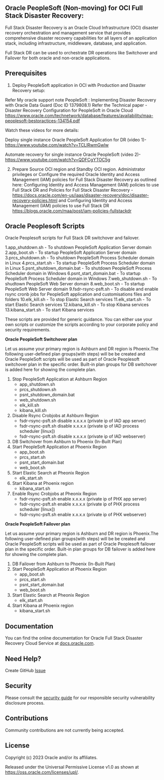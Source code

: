 ## Oracle PeopleSoft (Non-moving) for OCI Full Stack Disaster Recovery:

Full Stack Disaster Recovery is an Oracle Cloud Infrastructure (OCI) disaster recovery orchestration and management service that provides comprehensive disaster recovery capabilities for all layers of an application stack, including infrastructure, middleware, database, and application.

Full Stack DR can be used to orchestrate DR operations like Switchover and Failover for both oracle and non-oracle applications.

## Prerequisites

1. Deploy PeopleSoft application in OCI with Production and Disaster Recovery setup:

Refer My oracle support note PeopleSoft : Implementing Disaster Recovery with Oracle Data Guard (Doc ID 1379808.1)
Refer the Technical paper - Disaster Recovery Configuration for PeopleSoft in Oracle Cloud https://www.oracle.com/technetwork/database/features/availability/maa-peoplesoft-bestpractices-134154.pdf

Watch these videos for more details:
 
Deploy single instance Oracle PeopleSoft Application for DR (video 1)- https://www.youtube.com/watch?v=TCLlRwmGwlw
 
Automate recovery for single instance Oracle PeopleSoft (video 2)- https://www.youtube.com/watch?v=QDFCgYTOC5g

2. Prepare Source OCI region and Standby OCI region. Administrator privileges or Configure the required Oracle Identity and Access Management (IAM) policies for Full Stack Disaster Recovery as outlined here: Configuring Identity and Access Management (IAM) policies to use Full Stack DR and Policies for Full Stack Disaster Recovery -https://docs.oracle.com/en-us/iaas/disaster-recovery/doc/disaster-recovery-policies.html and Configuring Identity and Access Management (IAM) policies to use Full Stack DR https://blogs.oracle.com/maa/post/iam-policies-fullstackdr

## Oracle Peoplesoft Scripts

Oracle Peoplesoft scripts for Full Stack DR switchover and failover.

1.app_shutdown.sh - To shutdown PeopleSoft Application Server domain
2.app_boot.sh - To startup PeopleSoft Application Server domain
3.prcs_shutdown.sh - To shutdown PeopleSoft Process Scheduler domain in Linux
4.prcs_start.sh - To startup PeopleSoft Process Scheduler domain in Linux
5.psnt_shutdown_domain.bat - To shutdown PeopleSoft Process Scheduler domain in Windows
6.psnt_start_domain.bat - To startup PeopleSoft Process Scheduler domain in Windows
7.web_shutdown.sh - To shudtown PeopleSoft Web Server domain
8.web_boot.sh - To startup PeopleSoft Web Server domain
9.fsdr-rsync-psft.sh - To disable and enable rsync cronb jobs for PeopleSoft application and customisations files and folders
10.elk_kill.sh - To stop Elastic Search services
11.elk_start.sh - To start Elastic Search services
12.kibana_kill.sh - To stop Kibana services
13.kibana_start.sh - To start Kibana services

These scripts are provided for generic guidance. You can either use your own scripts or customize the scripts according to your corporate policy and security requirements.

**Oracle PeopleSoft Switchover plan**

Let us assume your primary region is Ashburn and DR region is Phoenix.The following user-defined plan groups(with steps) will be be created and Oracle PeopleSoft scripts will be used as part of Oracle Peoplesoft switchover plan in the specific order. Built-in plan groups for DB switchover is added here for showing the complete plan.

1. Stop PeopleSoft Application at Ashburn Region
    - app_shutdown.sh
    - prcs_shutdown.sh
    - psnt_shutdown_domain.bat
    - web_shutdown.sh
    - elk_kill.sh
    - kibana_kill.sh
2. Disable Rsync Crobjobs at Ashburn Region
    - fsdr-rsync-psft.sh  disable x.x.x.x  (private ip of IAD app server)
    - fsdr-rsync-psft.sh  disable x.x.x.x  (private ip of IAD process scheduler [linux])
    - fsdr-rsync-psft.sh  disable x.x.x.x  (private ip of IAD webserver)
3. DB Switchover from Ashburn to Phoenix (In-Built Plan)
4. Start PeopleSoft Application at Phoenix Region
    - app_boot.sh
    - prcs_start.sh
    - psnt_start_domain.bat
    - web_boot.sh
5. Start Elastic Search at Pheonix Region
    - elk_start.sh
6. Start Kibana at Phoenix region
    - kibana_start.sh
7. Enable Rsync Crobjobs at Pheonix Region
    - fsdr-rsync-psft.sh  enable x.x.x.x  (private ip of PHX app server)
    - fsdr-rsync-psft.sh  enable x.x.x.x  (private ip of PHX process scheduler [linux])
    - fsdr-rsync-psft.sh  enable x.x.x.x  (private ip of PHX webserver)


**Oracle PeopleSoft Failover plan**

Let us assume your primary region is Ashburn and DR region is Phoenix.The following user-defined plan groups(with steps) will be be created and Oracle PeopleSoft scripts will be used as part of Oracle Peoplesoft failover plan in the specific order. Built-in plan groups for DB failover is added here for showing the complete plan.

1. DB Failover from Ashburn to Phoenix (In-Built Plan)
2. Start PeopleSoft Application at Phoenix Region
    - app_boot.sh
    - prcs_start.sh
    - psnt_start_domain.bat
    - web_boot.sh
3. Start Elastic Search at Pheonix Region
    - elk_start.sh
4. Start Kibana at Phoenix region
    - kibana_start.sh


## Documentation

You can find the online documentation for Oracle Full Stack Disaster Recovery Cloud Service at [docs.oracle.com](https://docs.oracle.com/en-us/iaas/disaster-recovery/doc/overview-disaster-recovery.html).

## Need Help?

Create GitHub [Issue](https://github.com/oracle-samples/full-stack-disaster-recovery/issues)

## Security

Please consult the [security guide](./SECURITY.md) for our responsible security vulnerability disclosure process.

## Contributions

Community contributions are not currently being accepted.

## License

Copyright (c) 2023 Oracle and/or its affiliates.

Released under the Universal Permissive License v1.0 as shown at
<https://oss.oracle.com/licenses/upl/>.
